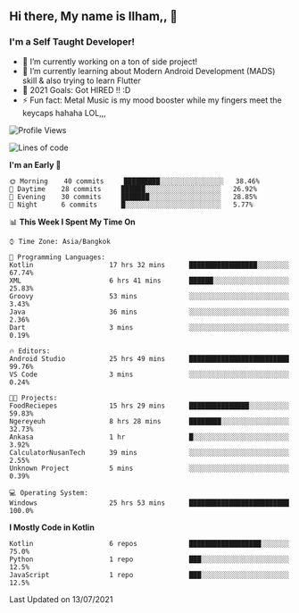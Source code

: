 ## Hi there, My name is Ilham,, 👋


### I'm a Self Taught Developer!
- 🔭 I’m currently working on a ton of side project!
- 🌱 I’m currently learning about Modern Android Development (MADS) skill & also trying to learn Flutter
- 🥅 2021 Goals: Got HIRED !! :D
- ⚡ Fun fact: Metal Music is my mood booster while my fingers meet the keycaps hahaha LOL,,, 



<!--START_SECTION:waka-->
![Profile Views](http://img.shields.io/badge/Profile%20Views-71-blue)

![Lines of code](https://img.shields.io/badge/From%20Hello%20World%20I%27ve%20Written-376095%20lines%20of%20code-blue)

**I'm an Early 🐤** 

```text
🌞 Morning    40 commits     █████████░░░░░░░░░░░░░░░░   38.46% 
🌆 Daytime    28 commits     ██████░░░░░░░░░░░░░░░░░░░   26.92% 
🌃 Evening    30 commits     ███████░░░░░░░░░░░░░░░░░░   28.85% 
🌙 Night      6 commits      █░░░░░░░░░░░░░░░░░░░░░░░░   5.77%

```


📊 **This Week I Spent My Time On** 

```text
⌚︎ Time Zone: Asia/Bangkok

💬 Programming Languages: 
Kotlin                   17 hrs 32 mins      █████████████████░░░░░░░░   67.74% 
XML                      6 hrs 41 mins       ██████░░░░░░░░░░░░░░░░░░░   25.83% 
Groovy                   53 mins             ░░░░░░░░░░░░░░░░░░░░░░░░░   3.43% 
Java                     36 mins             ░░░░░░░░░░░░░░░░░░░░░░░░░   2.36% 
Dart                     3 mins              ░░░░░░░░░░░░░░░░░░░░░░░░░   0.19%

🔥 Editors: 
Android Studio           25 hrs 49 mins      █████████████████████████   99.76% 
VS Code                  3 mins              ░░░░░░░░░░░░░░░░░░░░░░░░░   0.24%

🐱‍💻 Projects: 
FoodReciepes             15 hrs 29 mins      ███████████████░░░░░░░░░░   59.83% 
Ngereyeuh                8 hrs 28 mins       ████████░░░░░░░░░░░░░░░░░   32.73% 
Ankasa                   1 hr                █░░░░░░░░░░░░░░░░░░░░░░░░   3.92% 
CalculatorNusanTech      39 mins             ░░░░░░░░░░░░░░░░░░░░░░░░░   2.55% 
Unknown Project          5 mins              ░░░░░░░░░░░░░░░░░░░░░░░░░   0.39%

💻 Operating System: 
Windows                  25 hrs 53 mins      █████████████████████████   100.0%

```

**I Mostly Code in Kotlin** 

```text
Kotlin                   6 repos             ██████████████████░░░░░░░   75.0% 
Python                   1 repo              ███░░░░░░░░░░░░░░░░░░░░░░   12.5% 
JavaScript               1 repo              ███░░░░░░░░░░░░░░░░░░░░░░   12.5%

```



 Last Updated on 13/07/2021
<!--END_SECTION:waka-->
